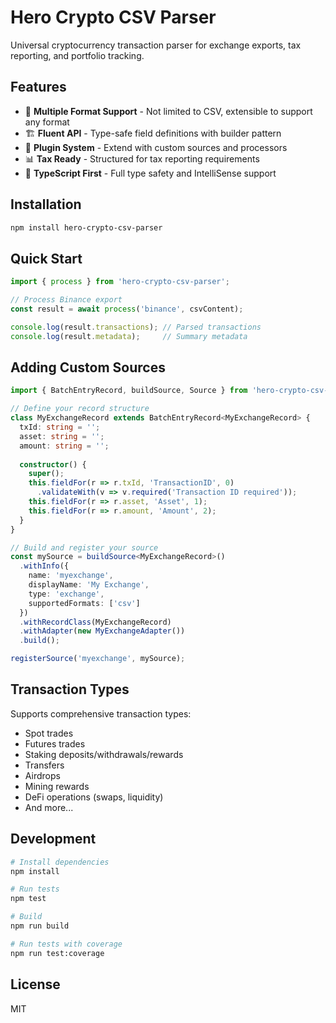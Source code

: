 # Hero Crypto CSV Parser

Universal cryptocurrency transaction parser for exchange exports, tax reporting, and portfolio tracking.

## Features

- 🔄 **Multiple Format Support** - Not limited to CSV, extensible to support any format
- 🏗️ **Fluent API** - Type-safe field definitions with builder pattern
- 🔌 **Plugin System** - Extend with custom sources and processors
- 📊 **Tax Ready** - Structured for tax reporting requirements
- 🎯 **TypeScript First** - Full type safety and IntelliSense support

## Installation

```bash
npm install hero-crypto-csv-parser
```

## Quick Start

```typescript
import { process } from 'hero-crypto-csv-parser';

// Process Binance export
const result = await process('binance', csvContent);

console.log(result.transactions); // Parsed transactions
console.log(result.metadata);     // Summary metadata
```

## Adding Custom Sources

```typescript
import { BatchEntryRecord, buildSource, Source } from 'hero-crypto-csv-parser';

// Define your record structure
class MyExchangeRecord extends BatchEntryRecord<MyExchangeRecord> {
  txId: string = '';
  asset: string = '';
  amount: string = '';
  
  constructor() {
    super();
    this.fieldFor(r => r.txId, 'TransactionID', 0)
      .validateWith(v => v.required('Transaction ID required'));
    this.fieldFor(r => r.asset, 'Asset', 1);
    this.fieldFor(r => r.amount, 'Amount', 2);
  }
}

// Build and register your source
const mySource = buildSource<MyExchangeRecord>()
  .withInfo({
    name: 'myexchange',
    displayName: 'My Exchange',
    type: 'exchange',
    supportedFormats: ['csv']
  })
  .withRecordClass(MyExchangeRecord)
  .withAdapter(new MyExchangeAdapter())
  .build();

registerSource('myexchange', mySource);
```

## Transaction Types

Supports comprehensive transaction types:
- Spot trades
- Futures trades
- Staking deposits/withdrawals/rewards
- Transfers
- Airdrops
- Mining rewards
- DeFi operations (swaps, liquidity)
- And more...

## Development

```bash
# Install dependencies
npm install

# Run tests
npm test

# Build
npm run build

# Run tests with coverage
npm run test:coverage
```

## License

MIT